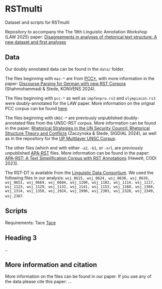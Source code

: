 # RSTmulti

Dataset and scripts for RSTmulti

Repository to accompany the The 19th Linguistic Annotation Workshop (LAW 2025) paper: [Disagreements in analyses of rhetorical text structure: A new dataset and first analyses](https://aclanthology.org/)

## Data

Our doubly annotated data can be found in the `data/` folder.

The files beginning with `maz-*` are from [PCC*](https://github.com/mohamadi-sara20/pcc/tree/main/double-annotated), with more information in the paper: [Discourse Parsing for German with new RST Corpora](https://aclanthology.org/2024.konvens-main.7/) (Shahmohammadi & Stede, KONVENS 2024).

The files beginning with `pcc-*` as well as `impfenpro.rs3` and `olympiacon.rs3` were doubly-annotated for the LAW paper. More information on the orignal PCC corpus can be found [here](https://angcl.ling.uni-potsdam.de/resources/pcc.html).

The files beginning with `UNSC-*` are previously unpublished doubly-annotated files from the UNSC-RST corpus. More information can be found in the paper: [Rhetorical Strategies in the UN Security Council: Rhetorical Structure Theory and Conflicts](https://aclanthology.org/2024.sigdial-1.2/) (Zaczynska & Stede, SIGDIAL 2024), as well as in the repository for the [UP Multilayer UNSC Corpus](https://github.com/discourse-lab/UMUC/tree/main).

The other files (which end with either `-a2`, `-b1`, or `-or`), are previously unpublished [APA-RST](https://github.com/fhewett/apa-rst) files. More information can be found in the paper: [APA-RST: A Text Simplification Corpus with RST Annotations](https://aclanthology.org/2023.codi-1.23/) (Hewett, CODI 2023).

The RST-DT is available from the [Linguistic Data Consortium](https://catalog.ldc.upenn.edu/LDC2002T07). We used the following files in our analysis: `wsj_0615, wsj_0624, wsj_0630, wsj_0639, wsj_0651, wsj_0669, wsj_0684, wsj_1100, wsj_1102, wsj_1114, wsj_1117, wsj_1123, wsj_1129, wsj_1132, wsj_1141, wsj_1153, wsj_1168, wsj_1304, wsj_1314, wsj_1358, wsj_1924, wsj_1998, wsj_2303, wsj_2328, wsj_2349, wsj_2367`.


## Scripts

Requirements: Tace [Tace](https://github.com/tkutschbach/RST-Tace)

## Heading 3

..

## More information and citation

More information on the files can be found in our paper. If you use any of the data please cite this paper:
...



